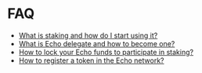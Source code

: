 # FAQ

  * [What is staking and how do I start using it?](staking.md)
  * [What is Echo delegate and how to become one?](echo-delegate.md)
  * [How to lock your Echo funds to participate in staking?](lock-echo-funds-to-participate-in-staking.md)
  * [How to register a token in the Echo network?](register-a-token-in-the-echo-network.md)
